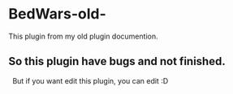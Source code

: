 # BedWars-old-
This plugin from my old plugin documention.

## So this plugin have bugs and not finished.
 
But if you want edit this plugin, you can edit :D
